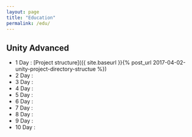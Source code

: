 ```yaml
---
layout: page
title: "Education"
permalink: /edu/
---
```


## Unity Advanced

- 1 Day : [Project structure]({{ site.baseurl }}{% post_url 2017-04-02-unity-project-directory-structue %})
- 2 Day :
- 3 Day :
- 4 Day :
- 5 Day :
- 6 Day :
- 7 Day :
- 8 Day :
- 9 Day :
- 10 Day :

<!--[Event handling]({{ site.baseurl }}{% post_url 2017-03-31-unity-event-handling %})-->
<!--[GameObeject Communication]({{ site.baseurl }}{% post_url 2017-03-31-unity-gameobject-communication %})-->
<!--[Scriptable Object]({{ site.baseurl }}{% post_url 2017-03-31-unity-scriptable-object %})-->
<!--[Useful attributes and properties]({{ site.baseurl }}{% post_url 2017-03-31-useful-attributes-and-properties %})-->
<!--[Garbage Collection]({{ site.baseurl }}{% post_url 2017-03-31-garbage-collection-in-unity %})-->
<!--[3D Drawing pipeline]({{ site.baseurl }}{% post_url 2017-03-31-unity-3d-drawing-pipeline %})-->
<!--[Texture compression]({{ site.baseurl }}{% post_url 2017-03-31-using-texture-compression-in-unity %})-->
